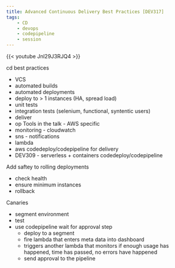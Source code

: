 ```yaml
---
title: Advanced Continuous Delivery Best Practices [DEV317]
tags:
    - CD
    - devops
    - codepipeline
    - session
---
```

{{< youtube Jnl29J3RJQ4 >}}

cd best practices
* VCS
* automated builds
* automated deployments
* deploy to > 1 instances (HA, spread load)
* unit tests
* integration tests (selenium, functional, syntentic users)
* deliver
* op
Tools in the talk - AWS specific
* monitoring - cloudwatch
* sns - notifications
* lambda
* aws codedeploy/codepipeline for delivery
* DEV309 - serverless + containers codedeploy/codepipeline

Add saftey to rolling deployments
* check health
* ensure minimum instances
* rollback

Canaries
* segment environment
* test
* use codepipeline wait for approval step
    * deploy to a segment
    * fire lambda that enters meta data into dashboard
    * triggers another lambda that monitors if enough usage has happened, time has passed, no errors have happened
    * send approval to the pipeline

